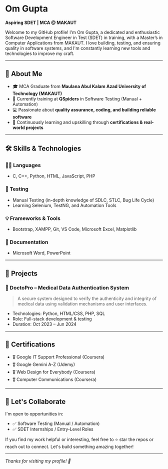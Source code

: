 # Om Gupta

**Aspiring SDET | MCA @ MAKAUT**

Welcome to my GitHub profile! I'm Om Gupta, a dedicated and enthusiastic Software Development Engineer in Test (SDET) in training, with a Master’s in Computer Applications from MAKAUT. I love building, testing, and ensuring quality in software systems, and I'm constantly learning new tools and technologies to improve my craft.

---

## 🚀 About Me

- 🎓 MCA Graduate from **Maulana Abul Kalam Azad University of Technology (MAKAUT)**
- 🧪 Currently training at **QSpiders** in Software Testing (Manual + Automation)
- 💻 Passionate about **quality assurance, coding, and building reliable software**
- 🌱 Continuously learning and upskilling through **certifications & real-world projects**

---

## 🛠️ Skills & Technologies

### 👨‍💻 Languages
- C, C++, Python, HTML, JavaScript, PHP

### 🧪 Testing
- Manual Testing (in-depth knowledge of SDLC, STLC, Bug Life Cycle)
- Learning Selenium, TestNG, and Automation Tools

### 💡 Frameworks & Tools
- Bootstrap, XAMPP, Git, VS Code, Microsoft Excel, Matplotlib

### 📄 Documentation
- Microsoft Word, PowerPoint

---

## 📂 Projects

### 🔐 DoctoPro – Medical Data Authentication System
> A secure system designed to verify the authenticity and integrity of medical data using validation mechanisms and user interfaces.

- Technologies: Python, HTML/CSS, PHP, SQL
- Role: Full-stack development & testing
- Duration: Oct 2023 – Jun 2024

---

## 📜 Certifications

- 🎖️ Google IT Support Professional (Coursera)
- 🎖️ Google Gemini A-Z (Udemy)
- 🎖️ Web Design for Everybody (Coursera)
- 🎖️ Computer Communications (Coursera)

---

## 🤝 Let's Collaborate

I'm open to opportunities in:
- ✅ Software Testing (Manual / Automation)
- ✅ SDET Internships / Entry-Level Roles

If you find my work helpful or interesting, feel free to ⭐ star the repos or reach out to connect. Let's build something amazing together!

---

_Thanks for visiting my profile! 🚀_
